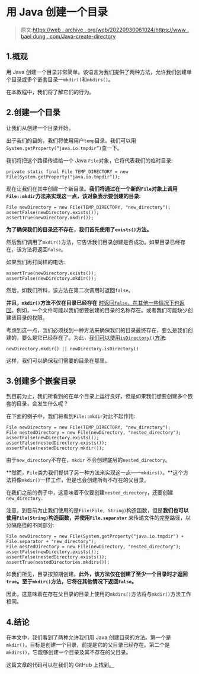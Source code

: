 # 用 Java 创建一个目录

> 原文:[https://web . archive . org/web/20220930061024/https://www . bael dung . com/Java-create-directory](https://web.archive.org/web/20220930061024/https://www.baeldung.com/java-create-directory)

## 1.概观

用 Java 创建一个目录非常简单。该语言为我们提供了两种方法，允许我们创建单个目录或多个嵌套目录—`mkdir()`和`mkdirs()`。

在本教程中，我们将了解它们的行为。

## 2.创建一个目录

让我们从创建一个目录开始。

出于我们的目的，我们将使用用户`temp`目录。我们可以用`System.getProperty(“java.io.tmpdir”)`查一下。

我们将把这个路径传递给一个 Java `File`对象，它将代表我们的临时目录:

```
private static final File TEMP_DIRECTORY = new File(System.getProperty("java.io.tmpdir"));
```

现在让我们在其中创建一个新目录。**我们将通过在一个新的`File`对象上调用`File::mkdir`方法来实现这一点，该对象表示要创建的目录:**

```
File newDirectory = new File(TEMP_DIRECTORY, "new_directory");
assertFalse(newDirectory.exists());
assertTrue(newDirectory.mkdir());
```

**为了确保我们的目录还不存在，我们首先使用了`exists()`方法。**

然后我们调用了`mkdir()`方法，它告诉我们目录创建是否成功。如果目录已经存在，该方法将返回`false`。

如果我们再打同样的电话:

```
assertTrue(newDirectory.exists());
assertFalse(newDirectory.mkdir());
```

然后，如我们所料，该方法在第二次调用时返回`false`。

**并且，`mkdir()`方法不仅在目录已经存在** [时返回`false`，在其他一些情况下也返回](https://web.archive.org/web/20221115015550/https://twitter.com/steveloughran/status/1087427627869261825)。例如，一个文件可能以我们想要创建的目录的名称存在。或者我们可能缺少创建该目录的权限。

考虑到这一点，我们必须找到一种方法来确保我们的目录最终存在，要么是我们创建的，要么是它已经存在了。为此，[我们可以使用`isDirectory()`方法](https://web.archive.org/web/20221115015550/https://twitter.com/steveloughran/status/1087428893882175490):

```
newDirectory.mkdir() || newDirectory.isDirectory()
```

这样，我们可以确保我们需要的目录在那里。

## 3.创建多个嵌套目录

到目前为止，我们所看到的在单个目录上运行良好，但是如果我们想要创建多个嵌套的目录，会发生什么呢？

在下面的例子中，我们将看到`File::mkdir`对此不起作用:

```
File newDirectory = new File(TEMP_DIRECTORY, "new_directory");
File nestedDirectory = new File(newDirectory, "nested_directory");
assertFalse(newDirectory.exists());
assertFalse(nestedDirectory.exists());
assertFalse(nestedDirectory.mkdir());
```

由于`new_directory`不存在，`mkdir` 不会创建底层的`nested_directory`。

**然而，`File`类为我们提供了另一种方法来实现这一点——`mkdirs()`。**这个方法将像`mkdir()`一样工作，但是也会创建所有不存在的父目录。

在我们之前的例子中，这意味着不仅要创建`nested_directory`，还要创建`new_directory.`

注意，到目前为止我们使用的是`File(File, String)`构造函数，但是**我们也可以使用`File(String)`构造函数，并使用`File.separator`** 来传递文件的完整路径，以分隔路径的不同部分:

```
File newDirectory = new File(System.getProperty("java.io.tmpdir") + File.separator + "new_directory");
File nestedDirectory = new File(newDirectory, "nested_directory");
assertFalse(newDirectory.exists());
assertFalse(nestedDirectory.exists());
assertTrue(nestedDirectories.mkdirs());
```

如我们所见，目录按预期创建。**此外，该方法仅在创建了至少一个目录时才返回`true`。至于`mkdir()`方法，它将在其他情况下返回`false`。**

因此，这意味着在存在父目录的目录上使用的`mkdirs()`方法将与`mkdir()`方法工作相同。

## 4.结论

在本文中，我们看到了两种允许我们用 Java 创建目录的方法。第一个是`mkdir()`，目标是创建一个目录，前提是它的父目录已经存在。第二个是`mkdirs()`，它能够创建一个目录及其不存在的父目录。

这篇文章的代码可以在我们的 GitHub 上找到[。](https://web.archive.org/web/20221115015550/https://github.com/eugenp/tutorials/tree/master/core-java-modules/core-java-io-2)